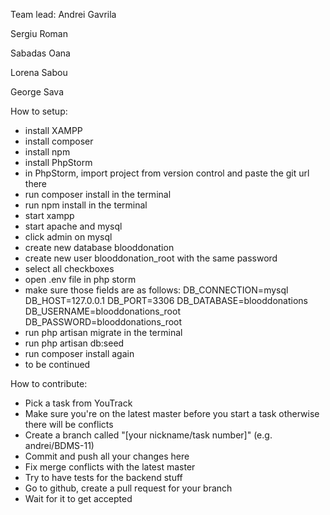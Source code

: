 Team lead: Andrei Gavrila

Sergiu Roman

Sabadas Oana

Lorena Sabou

George Sava


How to setup:
 - install XAMPP
 - install composer
 - install npm
 - install PhpStorm
 - in PhpStorm, import project from version control and paste the git url there
 - run composer install in the terminal
 - run npm install in the terminal
 - start xampp
 - start apache and mysql
 - click admin on mysql
 - create new database blooddonation
 - create new user blooddonation_root with the same password
 - select all checkboxes
 - open .env file in php storm
 - make sure those fields are as follows:
    DB_CONNECTION=mysql
    DB_HOST=127.0.0.1
    DB_PORT=3306
    DB_DATABASE=blooddonations
    DB_USERNAME=blooddonations_root
    DB_PASSWORD=blooddonations_root
 - run php artisan migrate in the terminal
 - run php artisan db:seed
 - run composer install again
 - to be continued
 
 
How to contribute:
 - Pick a task from YouTrack
 - Make sure you're on the latest master before you start a task otherwise there will be conflicts
 - Create a branch called "[your nickname/task number]" (e.g. andrei/BDMS-11)
 - Commit and push all your changes here
 - Fix merge conflicts with the latest master
 - Try to have tests for the backend stuff
 - Go to github, create a pull request for your branch
 - Wait for it to get accepted